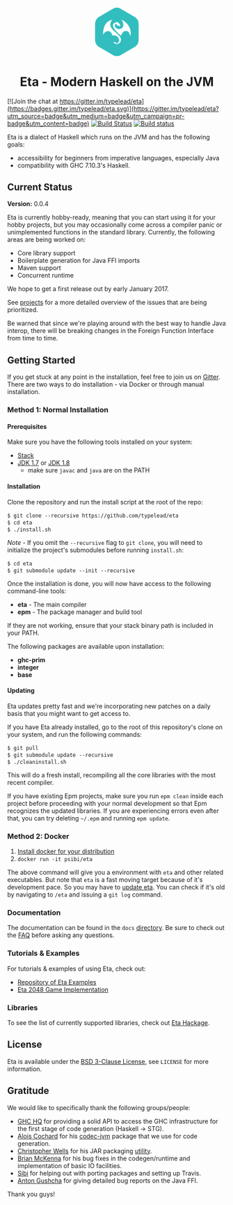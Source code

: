 <p align="center">
  <img src="./eta_logo.png" alt="Eta logo" width="20%" />
</p>



<h1 align="center">Eta - Modern Haskell on the JVM</h1>

[![Join the chat at https://gitter.im/typelead/eta](https://badges.gitter.im/typelead/eta.svg)](https://gitter.im/typelead/eta?utm_source=badge&utm_medium=badge&utm_campaign=pr-badge&utm_content=badge)
[![Build Status](https://travis-ci.org/typelead/eta.svg?branch=master)](https://travis-ci.org/typelead/eta)
[![Build status](https://ci.appveyor.com/api/projects/status/walb8x0befptf86j?svg=true)](https://ci.appveyor.com/project/typelead/eta)


Eta is a dialect of Haskell which runs on the JVM and has the following goals:
- accessibility for beginners from imperative languages, especially Java
- compatibility with GHC 7.10.3's Haskell.

## Current Status
**Version:** 0.0.4

Eta is currently hobby-ready, meaning that you can start using it for your hobby
projects, but you may occasionally come across a compiler panic or unimplemented
functions in the standard library. Currently, the following areas are being worked
on:

- Core library support
- Boilerplate generation for Java FFI imports
- Maven support
- Concurrent runtime

We hope to get a first release out by early January 2017.

See [projects](https://github.com/typelead/eta/projects) for a more detailed
overview of the issues that are being prioritized.

Be warned that since we're playing around with the best way to handle Java interop,
there will be breaking changes in the Foreign Function Interface from time to time.

## Getting Started

If you get stuck at any point in the installation, feel free to join
us on [Gitter](https://gitter.im/typelead/eta). There are two ways to do
installation - via Docker or through manual installation.

### Method 1: Normal Installation

#### Prerequisites

Make sure you have the following tools installed on your system:
- [Stack](https://docs.haskellstack.org/en/stable/README/)
- [JDK 1.7](http://www.oracle.com/technetwork/java/javase/downloads/jdk7-downloads-1880260.html) or [JDK 1.8](http://www.oracle.com/technetwork/java/javase/downloads/jdk8-downloads-2133151.html)
  - make sure `javac` and `java` are on the PATH

#### Installation

Clone the repository and run the install script at the root of the repo:
```
$ git clone --recursive https://github.com/typelead/eta
$ cd eta
$ ./install.sh
```

*Note* - If you omit the `--recursive` flag to `git clone`, you will need to
initialize the project's submodules before running `install.sh`:

```
$ cd eta
$ git submodule update --init --recursive
```

Once the installation is done, you will now have access to the following command-line tools:
- **eta** - The main compiler
- **epm** - The package manager and build tool

If they are not working, ensure that your stack binary path is included in your PATH.

The following packages are available upon installation:
- **ghc-prim**
- **integer**
- **base**

#### Updating

Eta updates pretty fast and we're incorporating new patches on a daily basis that you
might want to get access to.

If you have Eta already installed, go to the root of this repository's clone on your
system, and run the following commands:
```
$ git pull
$ git submodule update --recursive
$ ./cleaninstall.sh

```
This will do a fresh install, recompiling all the core libraries with the most recent
compiler.

If you have existing Epm projects, make sure you run ```epm clean``` inside each
project before proceeding with your normal development so that Epm recognizes the
updated libraries. If you are experiencing errors even after that, you can try deleting
`~/.epm` and running `epm update`.

### Method 2: Docker

1. [Install docker for your distribution](https://docs.docker.com/engine/installation/)
2. `docker run -it psibi/eta`

The above command will give you a environment with `eta` and other
related executables. But note that `eta` is a fast moving target
because of it's development pace. So you may have
to [update eta](https://github.com/typelead/eta#updating). You
can check if it's old by navigating to `/eta` and issuing a `git
log` command.

### Documentation

The documentation can be found in the `docs` [directory](./docs/README.md). Be sure to check out the [FAQ](./docs/source/faq.rst) before asking any questions.

### Tutorials & Examples

For tutorials & examples of using Eta, check out:

- [Repository of Eta Examples](https://github.com/typelead/eta-examples)
- [Eta 2048 Game Implementation](https://github.com/rahulmutt/eta-2048)

### Libraries

To see the list of currently supported libraries, check out [Eta Hackage](https://github.com/typelead/eta-hackage).

## License

Eta is available under the [BSD 3-Clause License](https://opensource.org/licenses/BSD-3-Clause), see `LICENSE` for more information.

## Gratitude

We would like to specifically thank the following groups/people:
- [GHC HQ](https://ghc.haskell.org/trac/ghc/wiki/TeamGHC) for providing a solid API to access the GHC infrastructure for the first stage of code generation (Haskell -> STG).
- [Alois Cochard](https://github.com/aloiscochard) for his [codec-jvm](https://github.com/aloiscochard/codec-jvm) package that we use for code generation.
- [Christopher Wells](https://github.com/ExcaliburZero) for his JAR packaging [utility](https://github.com/ExcaliburZero/zip-jar-haskell).
- [Brian McKenna](https://github.com/puffnfresh) for his bug fixes in the codegen/runtime and implementation of basic IO facilities.
- [Sibi](https://github.com/psibi) for helping out with porting packages and setting up Travis.
- [Anton Gushcha](https://github.com/NCrashed) for giving detailed bug reports on the Java FFI.

Thank you guys!
